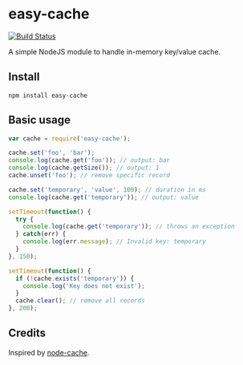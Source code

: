 # easy-cache

[![Build Status](https://secure.travis-ci.org/zonetti/easy-cache.png)](http://travis-ci.org/zonetti/easy-cache)

A simple NodeJS module to handle in-memory key/value cache.

## Install

```
npm install easy-cache
```

## Basic usage

```javascript
var cache = require('easy-cache');

cache.set('foo', 'bar');
console.log(cache.get('foo')); // output: bar
console.log(cache.getSize()); // output: 1
cache.unset('foo'); // remove specific record

cache.set('temporary', 'value', 100); // duration in ms
console.log(cache.get('temporary')); // output: value

setTimeout(function() {
  try {
    console.log(cache.get('temporary')); // throws an exception
  } catch(err) {
    console.log(err.message); // Invalid key: temporary
  }
}, 150);

setTimeout(function() {
  if (!cache.exists('temporary')) {
    console.log('Key does not exist');
  }
  cache.clear(); // remove all records
}, 200);
```

## Credits

Inspired by [node-cache][1].

[1]: https://github.com/ptarjan/node-cache